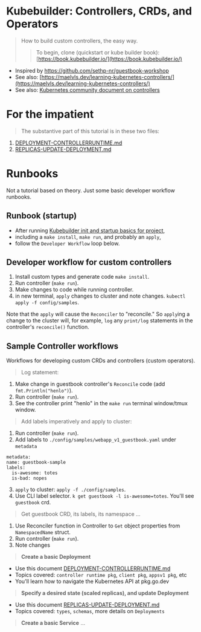 # Kubebuilder: Controllers, CRDs, and Operators

> How to build custom controllers, the easy way.
>> To begin, clone (quickstart or kube builder book): [https://book.kubebuilder.io/](https://book.kubebuilder.io/)

- Inspired by https://github.com/sethp-nr/guestbook-workshop
- See also: [https://maelvls.dev/learning-kubernetes-controllers/](https://maelvls.dev/learning-kubernetes-controllers/)
- See also: [Kubernetes community document on controllers](https://github.com/kubernetes/community/blob/712590c108bd4533b80e8f2753cadaa617d9bdf2/contributors/devel/sig-api-machinery/controllers.md)

# For the impatient
> The substantive part of this tutorial is in these two files:
1. [DEPLOYMENT-CONTROLLERRUNTIME.md](DEPLOYMENT-CONTROLLERRUNTIME.md)
2. [REPLICAS-UPDATE-DEPLOYMENT.md](REPLICAS-UPDATE-DEPLOYMENT.md)
# Runbooks
Not a tutorial based on theory. Just some basic developer workflow runbooks.
## Runbook (startup)
- After running [Kubebuilder init and startup basics for project](./INIT.md),
- including a `make install`, `make run`, and probably an `apply`,
- follow the `Developer Workflow` loop below.
## Developer workflow for custom controllers
1. Install custom types and generate code `make install`.
2. Run controller (`make run`).
3. Make changes to code while running controller.
4. in new terminal, `apply` changes to cluster and note changes. `kubectl apply -f config/samples`.

Note that the `apply` will cause the `Reconciler` to "reconcile." So `apply`ing a change to the cluster will, for example, `log` any `print/log` statements in the controller's `reconcile()` function.

## Sample Controller workflows
Workflows for developing custom CRDs and controllers (custom operators).

> Log statement:
1. Make change in guestbook controller's `Reconcile` code (add `fmt.Println("henlo")`).
2. Run controller (`make run`).
3. See the controller print "henlo" in the `make run` terminal window/tmux window.

>  Add labels imperatively and apply to cluster:
1. Run controller (`make run`).
2. Add labels to `./config/samples/webapp_v1_guestbook.yaml` under `metadata`
  ```
  metadata:
  name: guestbook-sample
  labels:
    is-awesome: totes
    is-bad: nopes
  ```
3. `apply` to cluster: `apply -f ./config/samples`.
4. Use CLI label selector. `k get guestbook -l is-awesome=totes`. You'll see `guestbook` crd.

> Get guestbook CRD, its labels, its namespace ...
1. Use Reconciler function in Controller to `Get` object properties from `NamespacedName` struct.
2. Run controller (`make run`).
3. Note changes

> **Create a basic Deployment**
- Use this document [DEPLOYMENT-CONTROLLERRUNTIME.md](DEPLOYMENT-CONTROLLERRUNTIME.md)
- Topics covered: `controller runtime pkg`, `client pkg`, `appsv1 pkg`, etc
- You'll learn how to navigate the Kubernetes API at pkg.go.dev

> **Specify a desired state (scaled replicas), and update Deployment**
- Use this document [REPLICAS-UPDATE-DEPLOYMENT.md](REPLICAS-UPDATE-DEPLOYMENT.md)
- Topics covered: `types`, `schemas`, more details on `Deployments`

> **Create a basic Service**
...
